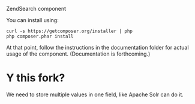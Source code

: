 ZendSearch component

You can install using:

```
curl -s https://getcomposer.org/installer | php
php composer.phar install
```

At that point, follow the instructions in the documentation folder for actual
usage of the component. (Documentation is forthcoming.)

# Y this fork?
We need to store multiple values in one field, like Apache Solr can do it.
